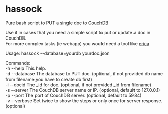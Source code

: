 hassock
=======

Pure bash script to PUT a single doc to [CouchDB](https://github.com/apache/couchdb "CouchDB")  

Use it in cases that you need a simple script to put or update a doc in CouchDB.   
For more complex tasks (ie webapp) you would need a tool like [erica](https://github.com/benoitc/erica "erica")   
  
Usage: hassock --database=yourdb yourdoc.json  

Commands:  
-h --help      This help.  
-d --database  The database to PUT doc. (optional, if not provided db name from filename,you have to create db first)  
-i --docid     The _id for doc. (optional, if not provided _id from filename)  
-s --server    The CouchDB server name or IP. (optional, default to 127.0.0.1)  
-p --port      The port of CouchDB server. (optional, default to 5984)  
-v --verbose   Set twice to show the steps or only once for server response. (optional)  
